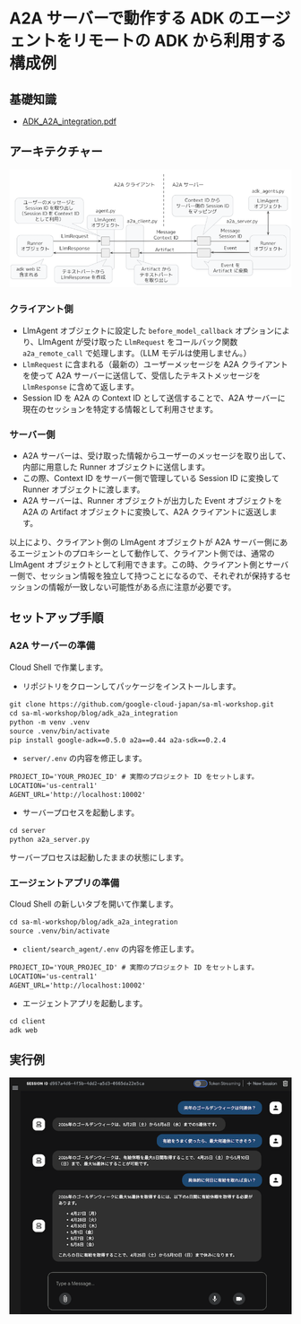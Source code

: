 # A2A サーバーで動作する ADK のエージェントをリモートの ADK から利用する構成例

## 基礎知識

- [ADK_A2A_integration.pdf](https://github.com/user-attachments/files/20597952/ADK_A2A_integration.pdf)

## アーキテクチャー

![](images/architecture.png)

### クライアント側

- LlmAgent オブジェクトに設定した `before_model_callback` オプションにより、LlmAgent が受け取った `LlmRequest` をコールバック関数 `a2a_remote_call` で処理します。（LLM モデルは使用しません。）
- `LlmRequest` に含まれる（最新の）ユーザーメッセージを A2A クライアントを使って A2A サーバーに送信して、受信したテキストメッセージを `LlmResponse` に含めて返します。
- Session ID を A2A の Context ID として送信することで、A2A サーバーに現在のセッションを特定する情報として利用させます。

### サーバー側

- A2A サーバーは、受け取った情報からユーザーのメッセージを取り出して、内部に用意した Runner オブジェクトに送信します。
- この際、Context ID をサーバー側で管理している Session ID に変換して Runner オブジェクトに渡します。
- A2A サーバーは、Runner オブジェクトが出力した Event オブジェクトを A2A の Artifact オブジェクトに変換して、A2A クライアントに返送します。

以上により、クライアント側の LlmAgent オブジェクトが A2A サーバー側にあるエージェントのプロキシーとして動作して、クライアント側では、通常の LlmAgent オブジェクトとして利用できます。この時、クライアント側とサーバー側で、セッション情報を独立して持つことになるので、それぞれが保持するセッションの情報が一致しない可能性がある点に注意が必要です。

## セットアップ手順

### A2A サーバーの準備

Cloud Shell で作業します。

- リポジトリをクローンしてパッケージをインストールします。
```
git clone https://github.com/google-cloud-japan/sa-ml-workshop.git
cd sa-ml-workshop/blog/adk_a2a_integration
python -m venv .venv
source .venv/bin/activate
pip install google-adk==0.5.0 a2a==0.44 a2a-sdk==0.2.4
```

- `server/.env` の内容を修正します。
```
PROJECT_ID='YOUR_PROJEC_ID' # 実際のプロジェクト ID をセットします。
LOCATION='us-central1'
AGENT_URL='http://localhost:10002'
```

- サーバープロセスを起動します。
```
cd server
python a2a_server.py
```

サーバープロセスは起動したままの状態にします。

### エージェントアプリの準備

Cloud Shell の新しいタブを開いて作業します。

```
cd sa-ml-workshop/blog/adk_a2a_integration
source .venv/bin/activate
```
- `client/search_agent/.env` の内容を修正します。

```
PROJECT_ID='YOUR_PROJEC_ID' # 実際のプロジェクト ID をセットします。
LOCATION='us-central1'
AGENT_URL='http://localhost:10002'
```

- エージェントアプリを起動します。

```
cd client
adk web
```

## 実行例
  
![](images/screenshot.png)




